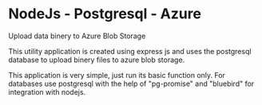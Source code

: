 # NodeJs - Postgresql - Azure
Upload data binery to Azure Blob Storage

This utility application is created using express js and uses the postgresql database to upload binery files to azure blob storage.

This application is very simple, just run its basic function only. For databases use postgresql with the help of "pg-promise" and "bluebird" for integration with nodejs.